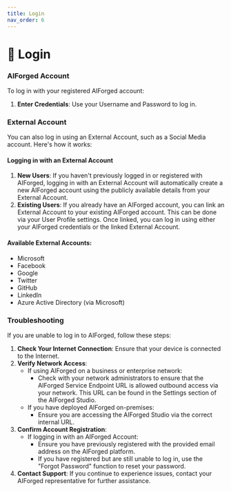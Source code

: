 ```yaml
---
title: Login
nav_order: 6
---
```


# 🔐 Login

### AIForged Account

To log in with your registered AIForged account:

1. **Enter Credentials**: Use your Username and Password to log in.

### External Account

You can also log in using an External Account, such as a Social Media account. Here's how it works:

#### Logging in with an External Account

1. **New Users**: If you haven't previously logged in or registered with AIForged, logging in with an External Account will automatically create a new AIForged account using the publicly available details from your External Account.
2. **Existing Users**: If you already have an AIForged account, you can link an External Account to your existing AIForged account. This can be done via your User Profile settings. Once linked, you can log in using either your AIForged credentials or the linked External Account.

#### Available External Accounts:

* Microsoft
* Facebook
* Google
* Twitter
* GitHub
* LinkedIn
* Azure Active Directory (via Microsoft)

### Troubleshooting

If you are unable to log in to AIForged, follow these steps:

1. **Check Your Internet Connection**: Ensure that your device is connected to the Internet.
2. **Verify Network Access**:
   * If using AIForged on a business or enterprise network:
     * Check with your network administrators to ensure that the AIForged Service Endpoint URL is allowed outbound access via your network. This URL can be found in the Settings section of the AIForged Studio.
   * If you have deployed AIForged on-premises:
     * Ensure you are accessing the AIForged Studio via the correct internal URL.
3. **Confirm Account Registration**:
   * If logging in with an AIForged Account:
     * Ensure you have previously registered with the provided email address on the AIForged platform.
     * If you have registered but are still unable to log in, use the "Forgot Password" function to reset your password.
4. **Contact Support**: If you continue to experience issues, contact your AIForged representative for further assistance.
